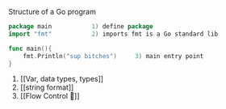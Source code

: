 Structure of a Go program
```Go
package main           1) define package
import "fmt"           2) imports fmt is a Go standard lib

func main(){
	fmt.Println("sup bitches")     3) main entry point
}
```

1. [[Var, data types, types]]
2. [[string format]]
3. [[Flow Control 🔄]]